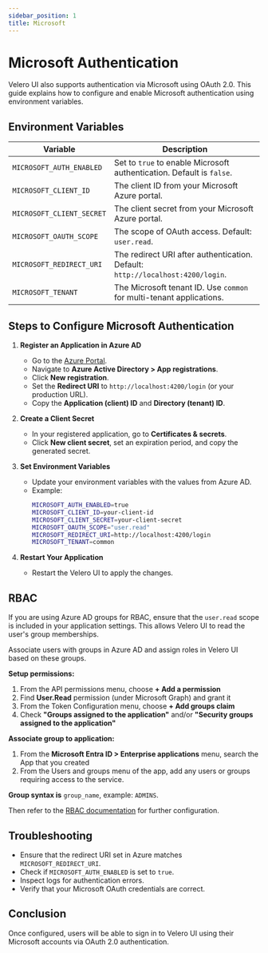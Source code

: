 ```yaml
---
sidebar_position: 1
title: Microsoft
---
```


# Microsoft Authentication

Velero UI also supports authentication via Microsoft using OAuth 2.0. This guide explains how to configure and enable Microsoft authentication using environment variables.

## Environment Variables

| Variable | Description |
|----------|-------------|
| `MICROSOFT_AUTH_ENABLED` | Set to `true` to enable Microsoft authentication. Default is `false`. |
| `MICROSOFT_CLIENT_ID` | The client ID from your Microsoft Azure portal. |
| `MICROSOFT_CLIENT_SECRET` | The client secret from your Microsoft Azure portal. |
| `MICROSOFT_OAUTH_SCOPE` | The scope of OAuth access. Default: `user.read`. |
| `MICROSOFT_REDIRECT_URI` | The redirect URI after authentication. Default: `http://localhost:4200/login`. |
| `MICROSOFT_TENANT` | The Microsoft tenant ID. Use `common` for multi-tenant applications. |

## Steps to Configure Microsoft Authentication

1. **Register an Application in Azure AD**
   - Go to the [Azure Portal](https://portal.azure.com/).
   - Navigate to **Azure Active Directory > App registrations**.
   - Click **New registration**.
   - Set the **Redirect URI** to `http://localhost:4200/login` (or your production URL).
   - Copy the **Application (client) ID** and **Directory (tenant) ID**.

2. **Create a Client Secret**
   - In your registered application, go to **Certificates & secrets**.
   - Click **New client secret**, set an expiration period, and copy the generated secret.

3. **Set Environment Variables**
   - Update your environment variables with the values from Azure AD.
   - Example:
     ```bash
     MICROSOFT_AUTH_ENABLED=true
     MICROSOFT_CLIENT_ID=your-client-id
     MICROSOFT_CLIENT_SECRET=your-client-secret
     MICROSOFT_OAUTH_SCOPE="user.read"
     MICROSOFT_REDIRECT_URI=http://localhost:4200/login
     MICROSOFT_TENANT=common
     ```

4. **Restart Your Application**
   - Restart the Velero UI to apply the changes.

## RBAC

If you are using Azure AD groups for RBAC, ensure that the `user.read` scope is included in your application settings. This allows Velero UI to read the user's group memberships.

Associate users with groups in Azure AD and assign roles in Velero UI based on these groups.

**Setup permissions:**
1. From the API permissions menu, choose **+ Add a permission**
2. Find **User.Read** permission (under Microsoft Graph) and grant it
3. From the Token Configuration menu, choose **+ Add groups claim**
4. Check **"Groups assigned to the application"** and/or **"Security groups assigned to the application"**

**Associate group to application:**
1. From the **Microsoft Entra ID > Enterprise applications** menu, search the App that you created
2. From the Users and groups menu of the app, add any users or groups requiring access to the service.

**Group syntax is** `group_name`, example: `ADMINS`.

Then refer to the [RBAC documentation](../rbac.md) for further configuration.

## Troubleshooting

- Ensure that the redirect URI set in Azure matches `MICROSOFT_REDIRECT_URI`.
- Check if `MICROSOFT_AUTH_ENABLED` is set to `true`.
- Inspect logs for authentication errors.
- Verify that your Microsoft OAuth credentials are correct.

## Conclusion

Once configured, users will be able to sign in to Velero UI using their Microsoft accounts via OAuth 2.0 authentication.

